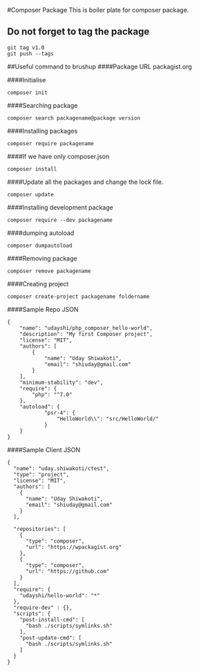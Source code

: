 #Composer Package
This is boiler plate for composer package.

## Do not forget to tag the package
```
git tag v1.0
git push --tags
```

##Useful command to brushup
####Package URL
packagist.org

####Initialise 
```
composer init
```
####Searching package
```
composer search packagename@package version
```
####Installing packages
```
composer require packagename
```
####If we have only composer.json
```
composer install
```
####Update all the packages and change the lock file.
```
composer update
```
####Installing development package
```
composer require --dev packagename
```
####dumping autoload
```
composer dumpautoload
```
####Removing package
```
composer remove packagename
```
####Creating project
```
composer create-project packagename foldername
```
####Sample Repo JSON
```
{
    "name": "udayshi/php_composer_hello-world",
    "description": "My first Composer project",
    "license": "MIT",
    "authors": [
        {
            "name": "Uday Shiwakoti",
            "email": "shiuday@gmail.com"
        }
    ],
    "minimum-stability": "dev",
    "require": {
        "php": "^7.0"
    },
    "autoload": {
            "psr-4": {
                "HelloWorld\\": "src/HelloWorld/"
            }
    }
}
```
####Sample Client JSON
```
{
  "name": "uday.shiwakoti/ctest",
  "type": "project",
  "license": "MIT",
  "authors": [
    {
      "name": "Uday Shiwakoti",
      "email": "shiuday@gmail.com"
    }
  ],

  "repositories": [
    {
      "type": "composer",
      "url": "https://wpackagist.org"
    },
    {
      "type": "composer",
      "url": "https://github.com"
    }
  ],
  "require": {
    "udayshi/hello-world": "*"
  },
  "require-dev" : {},
  "scripts": {
    "post-install-cmd": [
      "bash ./scripts/symlinks.sh"
    ],
    "post-update-cmd": [
      "bash ./scripts/symlinks.sh"
    ]
  }
}

```